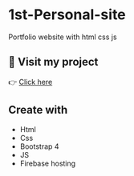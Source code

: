 # 1st-Personal-site
Portfolio website with html css js

## 💖 Visit my project
👉 [Click here](https://portfolio-285818.web.app/)<br>

## Create with
  - Html
  - Css
  - Bootstrap 4
  - JS
  - Firebase hosting
